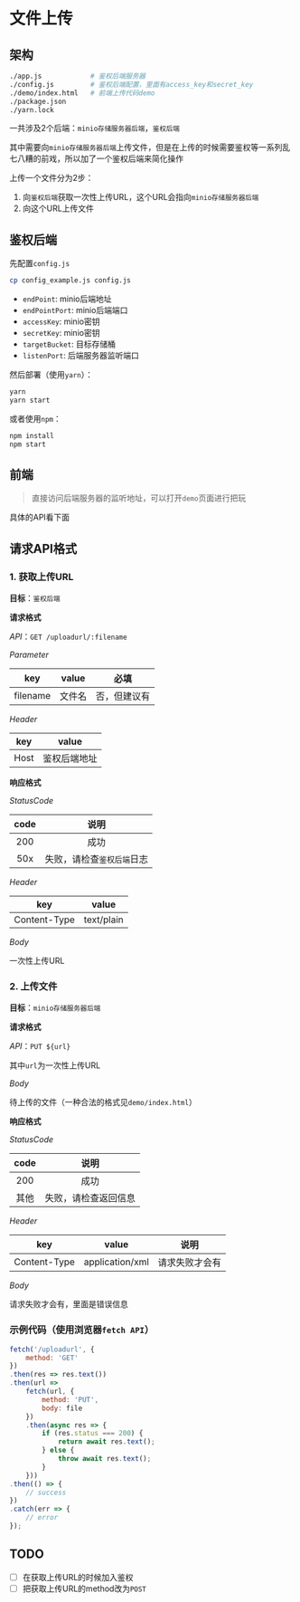 # 文件上传

## 架构

```bash
./app.js            # 鉴权后端服务器
./config.js         # 鉴权后端配置，里面有access_key和secret_key
./demo/index.html   # 前端上传代码demo
./package.json
./yarn.lock
```

一共涉及2个后端：`minio存储服务器后端`，`鉴权后端`

其中需要向`minio存储服务器后端`上传文件，但是在上传的时候需要鉴权等一系列乱七八糟的前戏，所以加了一个鉴权后端来简化操作

上传一个文件分为2步：
1. 向`鉴权后端`获取一次性上传URL，这个URL会指向`minio存储服务器后端`
2. 向这个URL上传文件

## 鉴权后端

先配置`config.js`
```bash
cp config_example.js config.js
```

- `endPoint`: minio后端地址
- `endPointPort`: minio后端端口
- `accessKey`: minio密钥
- `secretKey`: minio密钥
- `targetBucket`: 目标存储桶
- `listenPort`: 后端服务器监听端口

然后部署（使用`yarn`）：
```bash
yarn
yarn start
```

或者使用`npm`：
```bash
npm install
npm start
```

## 前端

> 直接访问后端服务器的监听地址，可以打开`demo`页面进行把玩

具体的API看下面

## 请求API格式

### 1. 获取上传URL

**目标**：`鉴权后端`

**请求格式**

_API_：`GET /uploadurl/:filename`

_Parameter_

|   key    | value  |     必填     |
| :------: | :----: | :----------: |
| filename | 文件名 | 否，但建议有 |

_Header_

|  key  |    value     |
| :---: | :----------: |
| Host  | 鉴权后端地址 |

**响应格式**

_StatusCode_

| code  |            说明            |
| :---: | :------------------------: |
|  200  |            成功            |
|  50x  | 失败，请检查`鉴权后端`日志 |

_Header_

|     key      |   value    |
| :----------: | :--------: |
| Content-Type | text/plain |

_Body_

一次性上传URL

### 2. 上传文件

**目标**：`minio存储服务器后端`


**请求格式**

_API_：`PUT ${url}`

其中`url`为一次性上传URL

_Body_

待上传的文件（一种合法的格式见`demo/index.html`）

**响应格式**

_StatusCode_

| code  |         说明         |
| :---: | :------------------: |
|  200  |         成功         |
| 其他  | 失败，请检查返回信息 |

_Header_

|     key      |      value      |      说明      |
| :----------: | :-------------: | :------------: |
| Content-Type | application/xml | 请求失败才会有 |

_Body_

请求失败才会有，里面是错误信息

### 示例代码（使用浏览器`fetch API`）

```javascript
fetch('/uploadurl', {
    method: 'GET'
})
.then(res => res.text())
.then(url => 
    fetch(url, {
        method: 'PUT',
        body: file
    })
    .then(async res => {
        if (res.status === 200) {
            return await res.text();
        } else {
            throw await res.text();
        }
    }))
.then(() => {
    // success
})
.catch(err => {
    // error
});
```

## TODO

- [ ] 在获取上传URL的时候加入鉴权
- [ ] 把获取上传URL的method改为`POST`
